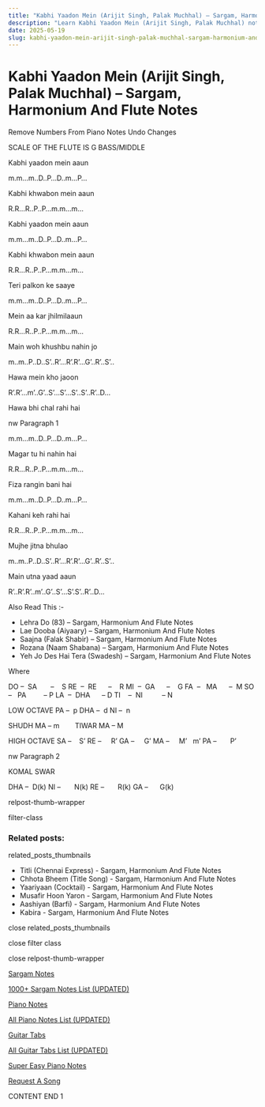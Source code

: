 ```yaml
---
title: "Kabhi Yaadon Mein (Arijit Singh, Palak Muchhal) – Sargam, Harmonium And Flute Notes"
description: "Learn Kabhi Yaadon Mein (Arijit Singh, Palak Muchhal) notes, sargam, harmonium notations and flute notes. Easy step-by-step tutorial for beginners."
date: 2025-05-19
slug: kabhi-yaadon-mein-arijit-singh-palak-muchhal-sargam-harmonium-and-flute-notes
---
```


# Kabhi Yaadon Mein (Arijit Singh, Palak Muchhal) – Sargam, Harmonium And Flute Notes

Remove Numbers From Piano Notes
Undo Changes

SCALE OF THE FLUTE IS G BASS/MIDDLE

Kabhi yaadon mein aaun

m.m…m..D..P…D..m…P…

Kabhi khwabon mein aaun

R.R…R..P..P…m.m…m…

Kabhi yaadon mein aaun

m.m…m..D..P…D..m…P…

Kabhi khwabon mein aaun

R.R…R..P..P…m.m…m…

Teri palkon ke saaye

m.m…m..D..P…D..m…P…

Mein aa kar jhilmilaaun

R.R…R..P..P…m.m…m…

Main woh khushbu nahin jo

m..m..P..D..S’..R’…R’.R’…G’..R’..S’..

Hawa mein kho jaoon

R’.R’…m’..G’..S’…S’…S’..S’..R’..D…

Hawa bhi chal rahi hai

nw Paragraph 1

m.m…m..D..P…D..m…P…

Magar tu hi nahin hai

R.R…R..P..P…m.m…m…

Fiza rangin bani hai

m.m…m..D..P…D..m…P…

Kahani keh rahi hai

R.R…R..P..P…m.m…m…

Mujhe jitna bhulao

m..m..P..D..S’..R’…R’.R’…G’..R’..S’..

Main utna yaad aaun

R’..R’.R’..m’..G’..S’…S’.S’..R’..D…

Also Read This :-

* Lehra Do (83) – Sargam, Harmonium And Flute Notes
* Lae Dooba (Aiyaary) – Sargam, Harmonium And Flute Notes
* Saajna (Falak Shabir) – Sargam, Harmonium And Flute Notes
* Rozana (Naam Shabana) – Sargam, Harmonium And Flute Notes
* Yeh Jo Des Hai Tera (Swadesh) – Sargam, Harmonium And Flute Notes

Where

DO –  SA       –    S
RE  –  RE      –    R
MI  –  GA      –    G
FA  –   MA      –  M
SO  –   PA         – P
LA  –  DHA      – D
TI    –  NI          – N

LOW OCTAVE
PA –  p
DHA –  d
NI –  n

SHUDH MA – m        TIWAR MA – M

HIGH OCTAVE
SA –    S’
RE –     R’
GA –     G’
MA –     M’   m’
PA –       P’

nw Paragraph 2

KOMAL SWAR

DHA –  D(k)
NI –       N(k)
RE –       R(k)
GA –      G(k)

relpost-thumb-wrapper

filter-class

### Related posts:

related_posts_thumbnails

* Titli (Chennai Express) - Sargam, Harmonium And Flute Notes
* Chhota Bheem (Title Song) - Sargam, Harmonium And Flute Notes
* Yaariyaan (Cocktail) - Sargam, Harmonium And Flute Notes
* Musafir Hoon Yaron - Sargam, Harmonium And Flute Notes
* Aashiyan (Barfi) - Sargam, Harmonium And Flute Notes
* Kabira - Sargam, Harmonium And Flute Notes

close related_posts_thumbnails

close filter class

close relpost-thumb-wrapper

[Sargam Notes](/sargam-notes.html)

[1000+ Sargam Notes List (UPDATED)](/all-songs-list-sargam-notes.html)

[Piano Notes](/piano-notes.html)

[All Piano Notes List (UPDATED)](/all-songs-list-piano-notes.html)

[Guitar Tabs](/guitar-tabs.html)

[All Guitar Tabs List (UPDATED)](/all-songs-list-guitar-tabs.html)

[Super Easy Piano Notes](https://studywall.in/)

[Request A Song](/request-a-song.html)

CONTENT END 1

